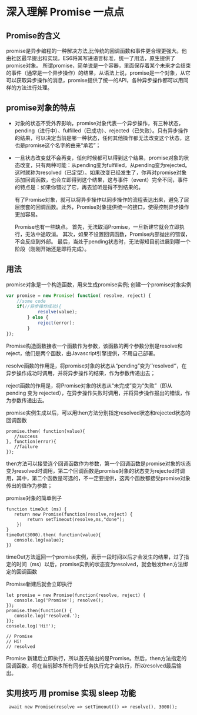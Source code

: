 # 深入理解 Promise 一点点

## Promise的含义
promise是异步编程的一种解决方法,比传统的回调函数和事件更合理更强大。他由社区最早提出和实现，ES6将其写进语言标准，统一了用法，原生提供了promise对象。
所谓promise，简单说是一个容器，里面保存着某个未来才会结束的事件（通常是一个异步操作）的结果，从语法上说，promise是一个对象，从它可以获取异步操作的消息，promise提供了统一的API，各种异步操作都可以用同样的方法进行处理。

## promise对象的特点
- 对象的状态不受外界影响，promise对象代表一个异步操作，有三种状态，pending（进行中）、fulfilled（已成功）、rejected（已失败）。只有异步操作的结果，可以决定当前是哪一种状态，任何其他操作都无法改变这个状态，这也是promise这个名字的由来“承若”；
- 一旦状态改变就不会再变，任何时候都可以得到这个结果，promise对象的状态改变，只有两种可能：从pending变为fulfilled，从pending变为rejected。这时就称为resolved（已定型）。如果改变已经发生了，你再对promise对象添加回调函数，也会立即得到这个结果，这与事件（event）完全不同，事件的特点是：如果你错过了它，再去监听是得不到结果的。

  有了Promise对象，就可以将异步操作以同步操作的流程表达出来，避免了层层嵌套的回调函数。此外，Promise对象提供统一的接口，使得控制异步操作更加容易。

  Promise也有一些缺点。
	首先，无法取消Promise，一旦新建它就会立即执行，无法中途取消。
	其次，如果不设置回调函数，Promise内部抛出的错误，不会反应到外部。
	最后，当处于pending状态时，无法得知目前进展到哪一个阶段（刚刚开始还是即将完成）。

## 用法

promise对象是一个构造函数，用来生成promise实例;
创建一个promise对象实例

``` js
var promise = new Promise( function( resolve, reject) {
    //some code  
    if(//异步操作成功){ 
		    resolve(value); 
		} else { 
		    reject(error); 
		} 
});
```

Promise构造函数接收一个函数作为参数，该函数的两个参数分别是resolve和reject，他们是两个函数，由Javascript引擎提供，不用自己部署。

resolve函数的作用是，将promise对象的状态从“pending”变为‘’resolved‘’，在异步操作成功时调用，并将异步操作的结果，作为参数传递出去；

reject函数的作用是，将Promise对象的状态从“未完成”变为“失败”（即从 pending 变为 rejected），在异步操作失败时调用，并将异步操作报出的错误，作为参数传递出去。

promise实例生成以后，可以用then方法分别指定resolved状态和rejected状态的回调函数

```
promise.then( function(value){ 
   //success 
}, function(error){ 
   //failure 
});
```
then方法可以接受连个回调函数作为参数，第一个回调函数是promise对象的状态变为resolved时调用，第二个回调函数是promise对象的状态变为rejected时调用，其中，第二个函数是可选的，不一定要提供，这两个函数都接受promise对象传出的值作为参数；

promise对象的简单例子

```
function timeOut (ms) { 
   return new Promise(function(resolve,reject) { 
	    return setTimeout(resolve,ms,"done");
	}) 
} 
timeOut(3000).then( function(value){ 
   console.log(value);
})
```

timeOut方法返回一个promise实例，表示一段时间以后才会发生的结果，过了指定的时间（ms）以后，promise实例的状态变为resolved，就会触发then方法绑定的回调函数

Promise新建后就会立即执行

```
let promise = new Promise(function(resolve, reject) { 
   console.log('Promise'); resolve();
}); 
promise.then(function() { 
   console.log('resolved.');
}); 
console.log('Hi!');

// Promise 
// Hi! 
// resolved
```
Promise 新建后立即执行，所以首先输出的是Promise。然后，then方法指定的回调函数，将在当前脚本所有同步任务执行完才会执行，所以resolved最后输出。

## 实用技巧 用 promise 实现 sleep 功能
```
 await new Promise(resolve => setTimeout(() => resolve(), 3000));
```